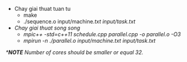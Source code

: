 - Chay giai thuat tuan tu
	+ make
	+ ./sequence.o input/machine<i>.txt input/task<i>.txt
- Chay giai thuat song song
	+ mpic++ -std=c++11 schedule.cpp parallel.cpp -o parallel.o -O3
	+ mpirun -n <num of process> ./parallel.o input/machine<i>.txt input/task<i>.txt


****NOTE***
Number of cores should be smaller or equal 32.
